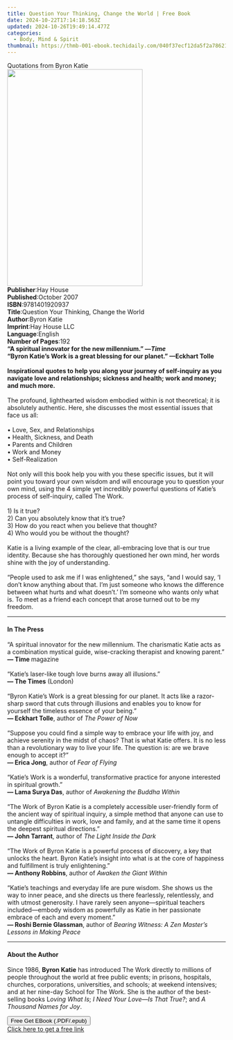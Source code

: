 ```yaml
---
title: Question Your Thinking, Change the World | Free Book
date: 2024-10-22T17:14:18.563Z
updated: 2024-10-26T19:49:14.477Z
categories:
  - Body, Mind & Spirit
thumbnail: https://thmb-001-ebook.techidaily.com/040f37ecf12da5f2a78621100e4b8a6cbfc1bd063b416880f3a9c4ccbf2abd66.jpg
---
```

<main id="book-container">
  <div class="flex flex-col">
    <div class="book-brief flex-1 py-6 px-4 sm:p-6 md:py-10 md:px-8">
      <!-- brief-->
      <div class="book-brief-main">Quotations from Byron Katie</div>
    </div>
    <div
      class="book-meta-info flex-1 grid gap-4 col-start-1 col-end-3 row-start-1 sm:mb-6 sm:grid-cols-4 lg:gap-6 lg:col-start-2 lg:row-end-6 lg:row-span-6 lg:mb-0"
    >
      <div
        class="book-meta-info-left place-content-center mt-4 p-4 text-sm leading-6 col-start-2 col-span-2 dark:text-slate-400"
      >
        <img
          class="w-full h-500 object-cover rounded-lg sm:h-255 sm:col-span-2 lg:col-span-full"
          src="https://img-001-ebook.techidaily.com/a78ca26be62d7711f234fd62cf9dcf9805b62b6ec5b8023d56adcde05a65e0e0.jpg"
          alt=""
          width="312"
          height="500"
        />
      </div>
      <div
        class="book-meta-info-right mt-2 col-start-1 row-start-2 col-span-3 self-center"
      >
        <!-- meta data  -->
        <div class="flex flex-col px-4 md:px-8">
          <div class="flex-1">
            <strong>Publisher</strong>:<span class="px-2">Hay House</span>
          </div>
          <div class="flex-1">
            <strong>Published</strong>:<span class="px-2">October 2007</span>
          </div>
          <div class="flex-1">
            <strong>ISBN</strong>:<span class="px-2">9781401920937</span>
          </div>
          <div class="flex-1">
            <strong>Title</strong>:<span class="px-2"
              >Question Your Thinking, Change the World</span
            >
          </div>
          <div class="flex-1">
            <strong>Author</strong>:<span class="px-2">Byron Katie</span>
          </div>
          <div class="flex-1">
            <strong>Imprint</strong>:<span class="px-2">Hay House LLC</span>
          </div>
          <div class="flex-1">
            <strong>Language</strong>:<span class="px-2">English</span>
          </div>
          <div class="flex-1">
            <strong>Number of Pages</strong>:<span class="px-2">192</span>
          </div>
        </div>
      </div>
    </div>
    <div class="book-description flex-1 py-6 px-4 sm:p-6 md:py-10 md:px-8">
      <div class="book-description-main">
        <div accordion-content="" id="description">
          <b
            >“A spiritual innovator for the new millennium.”&nbsp;—<i>Time</i
            ><br />“Byron Katie’s Work is a great blessing for our
            planet.”&nbsp;—Eckhart Tolle<br /><br />Inspirational quotes to help
            you along your journey of self-inquiry as you navigate love and
            relationships; sickness and health; work and money; and much
            more.</b
          ><br /><br />
          The profound, lighthearted wisdom embodied within is not theoretical;
          it is absolutely authentic. Here, she discusses the most essential
          issues that face us all:<br />
          &nbsp;<br />
          • Love, Sex, and Relationships<br />
          •&nbsp;Health, Sickness, and Death<br />
          •&nbsp;Parents and Children<br />
          •&nbsp;Work and Money<br />
          •&nbsp;Self-Realization<br />
          &nbsp;<br />
          Not only will this book help you with you these specific issues, but
          it will point you toward your own wisdom and will encourage you to
          question your own mind, using the 4 simple yet incredibly powerful
          questions of Katie’s process of self-inquiry, called The Work.<br />
          &nbsp;<br />1) Is it true?<br />2) Can you absolutely know that it’s
          true?<br />3) How do you react when you believe that thought?<br />4)
          Who would you be without the thought?<br />
          &nbsp;<br />
          Katie is a living example of the clear, all-embracing love that is our
          true identity. Because she has thoroughly questioned her own mind, her
          words shine with the joy of understanding. <br />
          &nbsp;<br />
          “People used to ask me if I was enlightened,” she says, “and I would
          say, ‘I don’t know anything about that. I’m just someone who knows the
          difference between what hurts and what doesn’t.’ I’m someone who wants
          only what is. To meet as a friend each concept that arose turned out
          to be my freedom.
        </div>
        <div class="accordion-fader"></div>
      </div>
    </div>
    <div class="book-excerpts flex-1 py-6 px-4 sm:p-6 md:py-10 md:px-8">
      <!-- excerpts-->
      <div class="book-excerpts-main">
        <hr />
        <h4 class="placeholder placeholder-heading">
          <span>In The Press</span>
        </h4>
        <p>
          “A spiritual innovator for the new millennium. The charismatic Katie
          acts as a combination mystical guide, wise-cracking therapist and
          knowing parent.” <br /><b>— Time&nbsp;</b>magazine
          <br /><br />“Katie’s laser-like tough love burns away all
          illusions.”<br /><b>— The Times</b> (London)<br /><br />“Byron Katie’s
          Work is a great blessing for our planet. It acts like a razor-sharp
          sword that cuts through illusions and enables you to know for yourself
          the timeless essence of your being.” <br /><b>— Eckhart Tolle</b>,
          author of <i>The Power of Now</i><br /><br />“Suppose you could find a
          simple way to embrace your life with joy, and achieve serenity in the
          midst of chaos? That is what Katie offers. It is no less than a
          revolutionary way to live your life. The question is: are we brave
          enough to accept it?” <br /><b>— Erica Jong</b>, author of
          <i>Fear of Flying</i><br /><br />“Katie’s Work is a wonderful,
          transformative practice for anyone interested in spiritual growth.”<br /><b
            >— Lama Surya Das</b
          >, author of <i>Awakening the Buddha Within</i><br /><br />“The Work
          of Byron Katie is a completely accessible user-friendly form of the
          ancient way of spiritual inquiry, a simple method that anyone can use
          to untangle difficulties in work, love and family, and at the same
          time it opens the deepest spiritual directions.” <br /><b
            >— John Tarrant</b
          >, author of <i>The Light Inside the Dark</i><br /><br />“The Work of
          Byron Katie is a powerful process of discovery, a key that unlocks the
          heart. Byron Katie’s insight into what is at the core of happiness and
          fulfillment is truly enlightening.” <br /><b>— Anthony Robbins</b>,
          author of <i>Awaken the Giant Within</i><br /><br />“Katie’s teachings
          and everyday life are pure wisdom. She shows us the way to inner
          peace, and she directs us there fearlessly, relentlessly, and with
          utmost generosity. I have rarely seen anyone—spiritual teachers
          included—embody wisdom as powerfully as Katie in her passionate
          embrace of each and every moment.” <br /><b>— Roshi Bernie Glassman</b
          >, author of
          <i>Bearing Witness: A Zen Master’s Lessons in Making Peace</i>
        </p>
      </div>
    </div>
    <div class="book-about-author flex-1 py-6 px-4 sm:p-6 md:py-10 md:px-8">
      <!-- about author-->
      <div class="book-main-author-main">
        <hr />
        <h4 class="placeholder placeholder-heading">
          <span>About the Author</span>
        </h4>
        <p>
          Since 1986, <b>Byron Katie</b> has introduced The Work directly to
          millions of people throughout the world at free public events; in
          prisons, hospitals, churches, corporations, universities, and schools;
          at weekend intensives; and at her nine-day School for The Work. She is
          the author of the best-selling books L<i>oving What Is</i>;<i>
            I Need Your Love—Is That True?</i
          >; and <i>A Thousand Names for Joy</i>.
        </p>
      </div>
    </div>
    <div class="book-free-get flex-1 py-6 px-4 sm:p-6 md:py-10 md:px-8">
      <button
        id="btn-free-get"
        class="bg-blue-500 hover:bg-blue-700 text-white font-bold py-2 px-4 rounded"
      >
        Free Get EBook (.PDF/.epub)
      </button>
      <div id="countdown-display" class="px-2 text-lg mt-2"></div>
      <a
        id="free-link"
        class="hidden bg-blue-500 hover:bg-blue-700 text-white font-bold py-2 px-4 rounded"
        href="https://www.ebooks.com/en-us/book/96317538/question-your-thinking-change-the-world/byron-katie/"
        target="_blank"
        >Click here to get a free link</a
      >
    </div>
    <script>
      let countdownTime = 0;
      let countdownInterval = null;
      document
        .getElementById('btn-free-get')
        .addEventListener('click', startCountdown);
      function startCountdown() {
        countdownTime = new Date().getTime() + 60000 * 3;
        countdownInterval = setInterval(updateCountdown, 1000);
        document.getElementById('btn-free-get').disabled = true;
        document
          .getElementById('btn-free-get')
          .classList.add('bg-gray-500', 'cursor-not-allowed');
      }
      function updateCountdown() {
        let currentTime = new Date().getTime();
        let timeLeft = countdownTime - currentTime;
        let secondsLeft = Math.floor(timeLeft / 1000);
        document.getElementById('countdown-display').innerHTML =
          `Remaining time: ${secondsLeft} seconds.`;
        if (secondsLeft <= 0) {
          clearInterval(countdownInterval);
          document.getElementById('btn-free-get').classList.add('hidden');
          document.getElementById('free-link').classList.remove('hidden');
          document.getElementById('countdown-display').innerHTML = '';
        }
      }
    </script>
  </div>
</main>

<ins class="adsbygoogle"
      style="display:block"
      data-ad-client="ca-pub-7571918770474297"
      data-ad-slot="8358498916"
      data-ad-format="auto"
      data-full-width-responsive="true"></ins>
    